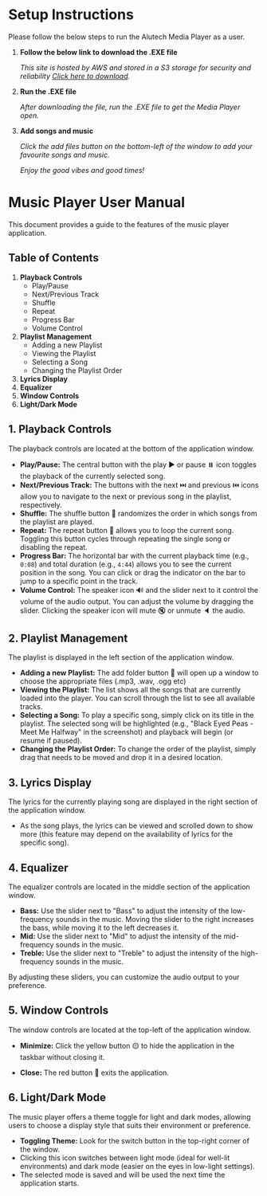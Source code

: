 # Setup Instructions
Please follow the below steps to run the Alutech Media Player as a user.
1. **Follow the below link to download the .EXE file**

   *This site is hosted by AWS and stored in a S3 storage for security and reliability [Click here to download](https://staging.d33ssjppa4n7wl.amplifyapp.com/).*
2. **Run the .EXE file**

   *After downloading the file, run the .EXE file to get the Media Player open.*
3. **Add songs and music**

   *Click the add files button on the bottom-left of the window to add your favourite songs and music.*

   *Enjoy the good vibes and good times!*

# Music Player User Manual

This document provides a guide to the features of the music player application.

## Table of Contents

1.  **Playback Controls**
    * Play/Pause
    * Next/Previous Track
    * Shuffle
    * Repeat
    * Progress Bar
    * Volume Control
2.  **Playlist Management**
    * Adding a new Playlist
    * Viewing the Playlist
    * Selecting a Song
    * Changing the Playlist Order
3.  **Lyrics Display**
4.  **Equalizer**
5.  **Window Controls**
6.  **Light/Dark Mode**

## 1. Playback Controls

The playback controls are located at the bottom of the application window.

* **Play/Pause:** The central button with the play :arrow_forward: or pause :pause_button: icon toggles the playback of the currently selected song.
* **Next/Previous Track:** The buttons with the next :next_track_button: and previous :previous_track_button: icons allow you to navigate to the next or previous song in the playlist, respectively.
* **Shuffle:** The shuffle button :twisted_rightwards_arrows: randomizes the order in which songs from the playlist are played.
* **Repeat:** The repeat button :repeat: allows you to loop the current song. Toggling this button cycles through repeating the single song or disabling the repeat.
* **Progress Bar:** The horizontal bar with the current playback time (e.g., `0:08`) and total duration (e.g., `4:44`) allows you to see the current position in the song. You can click or drag the indicator on the bar to jump to a specific point in the track.
* **Volume Control:** The speaker icon :loud_sound: and the slider next to it control the volume of the audio output. You can adjust the volume by dragging the slider. Clicking the speaker icon will mute :mute: or unmute :speaker: the audio.

## 2. Playlist Management

The playlist is displayed in the left section of the application window.

* **Adding a new Playlist:** The add folder button :open_file_folder: will open up a window to choose the appropriate files (.mp3, .wav, .ogg etc) 
* **Viewing the Playlist:** The list shows all the songs that are currently loaded into the player. You can scroll through the list to see all available tracks.
* **Selecting a Song:** To play a specific song, simply click on its title in the playlist. The selected song will be highlighted (e.g., "Black Eyed Peas - Meet Me Halfway" in the screenshot) and playback will begin (or resume if paused).
* **Changing the Playlist Order:** To change the order of the playlist, simply drag that needs to be moved and drop it in a desired location.

## 3. Lyrics Display

The lyrics for the currently playing song are displayed in the right section of the application window.

* As the song plays, the lyrics can be viewed and scrolled down to show more (this feature may depend on the availability of lyrics for the specific song).

## 4. Equalizer

The equalizer controls are located in the middle section of the application window.

* **Bass:** Use the slider next to "Bass" to adjust the intensity of the low-frequency sounds in the music. Moving the slider to the right increases the bass, while moving it to the left decreases it.
* **Mid:** Use the slider next to "Mid" to adjust the intensity of the mid-frequency sounds in the music.
* **Treble:** Use the slider next to "Treble" to adjust the intensity of the high-frequency sounds in the music.

By adjusting these sliders, you can customize the audio output to your preference.

## 5. Window Controls

The window controls are located at the top-left of the application window.

* **Minimize:** Click the yellow button :yellow_circle: to hide the application in the taskbar without closing it.

* **Close:** The red button :red_circle: exits the application.
  
## 6. Light/Dark Mode

The music player offers a theme toggle for light and dark modes, allowing users to choose a display style that suits their environment or preference.

* **Toggling Theme:** Look for the switch button in the top-right corner of the window.
* Clicking this icon switches between light mode (ideal for well-lit environments) and dark mode (easier on the eyes in low-light settings).
* The selected mode is saved and will be used the next time the application starts.
